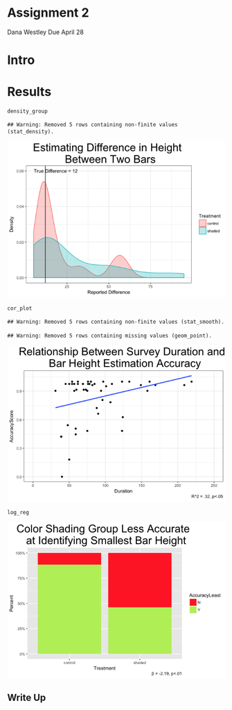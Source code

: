 Assignment 2
================
Dana Westley
Due April 28

Intro
=====

Results
=======

``` r
density_group
```

    ## Warning: Removed 5 rows containing non-finite values (stat_density).

![](Assignment2_files/figure-markdown_github/unnamed-chunk-1-1.png)

``` r
cor_plot
```

    ## Warning: Removed 5 rows containing non-finite values (stat_smooth).

    ## Warning: Removed 5 rows containing missing values (geom_point).

![](Assignment2_files/figure-markdown_github/unnamed-chunk-1-2.png)

``` r
log_reg
```

![](Assignment2_files/figure-markdown_github/unnamed-chunk-1-3.png)

Write Up
--------
